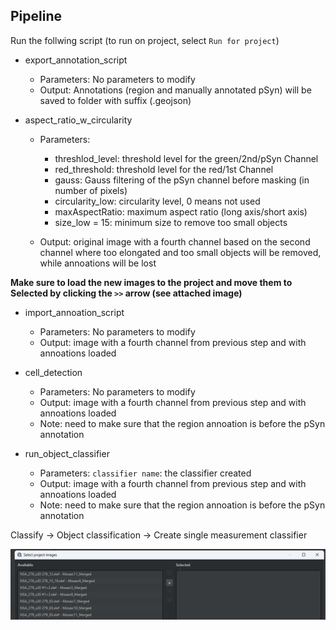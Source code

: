 

## Pipeline

Run the follwing script (to run on project, select `Run for project`)

-   export_annotation_script
    - Parameters: No parameters to modify
    - Output: Annotations (region and manually annotated pSyn) will be saved to folder with suffix (.geojson) 

-   aspect_ratio_w_circularity
    - Parameters: 
        - threshlod_level: threshold level for the green/2nd/pSyn Channel
        - red_threshold: threshold level for the red/1st Channel
        - gauss: Gauss filtering of the pSyn channel before masking (in number of pixels)
        - circularity_low: circularity level, 0 means not used
        - maxAspectRatio: maximum aspect ratio (long axis/short axis)
        - size_low = 15: minimum size to remove too small objects

    - Output: original image with a fourth channel based on the second channel where too elongated and too small objects will be removed, while annoations will be lost

**Make sure to load the new images to the project and move them to Selected by clicking the `>>` arrow (see attached image)**

-   import_annoation_script
    - Parameters: No parameters to modify
    - Output: image with a fourth channel from previous step and with annoations loaded

-   cell_detection 
    - Parameters: No parameters to modify
    - Output: image with a fourth channel from previous step and with annoations loaded
    - Note: need to make sure that the region annoation is before the pSyn annotation
- run_object_classifier
    - Parameters: `classifier name`: the classifier created
    - Output: image with a fourth channel from previous step and with annoations loaded
    - Note: need to make sure that the region annoation is before the pSyn annotation

Classify -> Object classification -> Create single measurement classifier


![b](batch.png)
